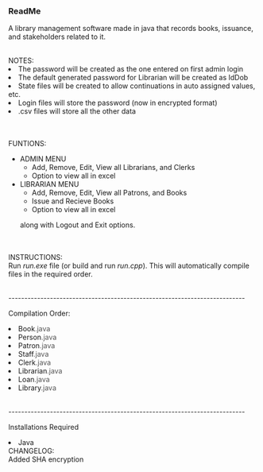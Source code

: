 <h3><b> ReadMe </b></h3>

A library management software made in java that records books, issuance, and stakeholders related to it.

<br>
NOTES:<br>
<li> The password will be created as the one entered on first admin login
<li> The default generated password for Librarian will be created as IdDob
<li> State files will be created to allow continuations in auto assigned values, etc.
<li> Login files will store the password (now in encrypted format)
<li> .csv files will store all the other data

<br><br>
FUNTIONS:<br>
<ul>
<li> ADMIN MENU
<ul>
<li> Add, Remove, Edit, View all Librarians, and Clerks
<li> Option to view all in excel
</ul>
<li> LIBRARIAN MENU
<ul>
<li> Add, Remove, Edit, View all Patrons, and Books
<li> Issue and Recieve Books
<li> Option to view all in excel
</ul>
</ul>
&nbsp;&nbsp;&nbsp;&nbsp;&nbsp;&nbsp;along with Logout and Exit options.

<br><br>
INSTRUCTIONS: <br>
Run <i>run.exe</i> file (or build and run <i>run.cpp</i>). This will automatically compile files in the required order.

<br>--------------------------------------------------------------------------<br>

Compilation Order:
<li> Book<font color=#555>.java</font>
<li> Person<font color=#555>.java</font>
<li> Patron<font color=#555>.java</font>
<li> Staff<font color=#555>.java</font>
<li> Clerk<font color=#555>.java</font>
<li> Librarian<font color=#555>.java</font>
<li> Loan<font color=#555>.java</font>
<li> Library<font color=#555>.java</font>


<br>--------------------------------------------------------------------------<br>

Installations Required
<li>Java

<br>
CHANGELOG: <br>
Added SHA encryption
